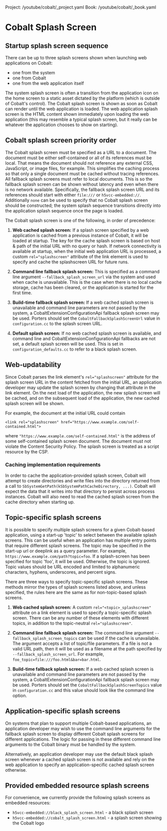 Project: /youtube/cobalt/_project.yaml
Book: /youtube/cobalt/_book.yaml

# Cobalt Splash Screen

## Startup splash screen sequence

There can be up to three splash screens shown when launching web applications on
Cobalt:

  * one from the system
  * one from Cobalt
  * one from the web application itself

The system splash screen is often a transition from the application icon
on the home screen to a static asset dictated by the platform (which is outside
of Cobalt's control). The Cobalt splash screen is shown as soon as Cobalt can
render until the web application is loaded. The web application splash screen is
the HTML content shown immediately upon loading the web application (this may
resemble a typical splash screen, but it really can be whatever the application
chooses to show on starting).

## Cobalt splash screen priority order

The Cobalt splash screen must be specified as a URL to a document. The document
must be either self-contained or all of its references must be local. That means
the document should not reference any external CSS, JavaScript, or image files,
for example. This simplifies the caching process so that only a single document
must be cached without tracing references. All fallback splash screens must
refer to local documents. This is so the fallback splash screen can be shown
without latency and even when there is no network available. Specifically, the
fallback splash screen URL and its references should start with either
`file:///` or `h5vcc-embedded://`. Additionally `none` can be used to specify
that no Cobalt splash screen should be constructed; the system splash sequence
transitions directly into the application splash sequence once the page is
loaded.

The Cobalt splash screen is one of the following, in order of precedence:

  1. **Web cached splash screen:** If a splash screen specified by a web
     application is cached from a previous instance of Cobalt, it will be loaded
     at startup. The key for the cache splash screen is based on host & path of
     the initial URL with no query or hash. If network connectivity is available
     at startup, when the initial web application URL is processed, a custom
     `rel="splashscreen"` attribute of the link element is used to specify and
     cache the splashscreen URL for future runs.

  2. **Command line fallback splash screen:** This is specified as a command
     line argument `--fallback_splash_screen_url` via the system and used when
     cache is unavailable.  This is the case when there is no local cache
     storage, cache has been cleared, or the application is started for the
     first time.

  3. **Build-time fallback splash screen:** If a web cached splash screen is
     unavailable and command line parameters are not passed by the system,
     a CobaltExtensionConfigurationApi fallback splash screen may be used.
     Porters should set the `CobaltFallbackSplashScreenUrl` value in
     `configuration.cc` to the splash screen URL.

  4. **Default splash screen:** If no web cached splash screen is available, and
     command line and CobaltExtensionConfigurationApi fallbacks are not set, a
     default splash screen will be used. This is set in
     `configuration_defaults.cc` to refer to a black splash screen.

## Web-updatability

Since Cobalt parses the link element's `rel="splashscreen"` attribute for the
splash screen URL in the content fetched from the initial URL, an application
developer may update the splash screen by changing that attribute in the link
element. On the next load of the application, the new splash screen will be
cached, and on the subsequent load of the application, the new cached splash
screen will be shown.

For example, the document at the initial URL could contain
```
<link rel="splashscreen" href="https://www.example.com/self-contained.html">
```
where `"https://www.example.com/self-contained.html"` is the address of some
self-contained splash screen document. The document must not violate the Content
Security Policy. The splash screen is treated as a script resource by the CSP.

### Caching implementation requirements

In order to cache the application-provided splash screen, Cobalt will attempt
to create directories and write files into the directory returned from a call to
`SbSystemGetPath(kSbSystemPathCacheDirectory, ...)`.  Cobalt will expect the
data that it writes into that directory to persist across process instances.
Cobalt will also need to read the cached splash screen from the cache directory
when starting up.

## Topic-specific splash screens

It is possible to specify multiple splash screens for a given Cobalt-based
application, using a start-up 'topic' to select between the available splash
screens. This can be useful when an application has multiple entry points that
require different splash screens. The topic may be specified in the start-up url
or deeplink as a query parameter. For example,
`https://www.example.com/path?topic=foo`. If a splash-screen has been specified
for topic 'foo', it will be used. Otherwise, the topic is ignored. Topic values
should be URL encoded and limited to alphanumeric characters, hyphens,
underscores, and percent signs.

There are three ways to specify topic-specific splash screens. These methods mirror
the types of splash screens listed above, and unless specified, the rules here
are the same as for non-topic-based splash screens.

  1. **Web cached splash screen:** A custom `rel="<topic>_splashscreen"`
     attribute on a link element is used to specify a topic-specific splash
     screen. There can be any number of these elements with different topics, in
     addition to the topic-neutral `rel="splashscreen"`.

  2. **Command line fallback splash screen:** The command line argument
     `--fallback_splash_screen_topics` can be used if the cache is unavailable.
     The argument accepts a list of topic/file parameters. If a file is not a
     valid URL path, then it will be used as a filename at the path specified by
     `--fallback_splash_screen_url`. For example,
     `foo_topic=file:///foo.html&bar=bar.html`.

  3. **Build-time fallback splash screen:** If a web cached splash screen is
     unavailable and command line parameters are not passed by the system, a
     CobaltExtensionConfigurationApi fallback splash screen may be used. Porters
     should set the `CobaltFallbackSplashScreenTopics` value in
     `configuration.cc` and this value should look like the command line option.

## Application-specific splash screens

On systems that plan to support multiple Cobalt-based applications, an
application developer may wish to use the command line arguments for the
fallback splash screen to display different Cobalt splash screens for different
applications. The logic for passing in these different command line arguments to
the Cobalt binary must be handled by the system.

Alternatively, an application developer may use the default black splash screen
whenever a cached splash screen is not available and rely on the web application
to specify an application-specific cached splash screen otherwise.

## Provided embedded resource splash screens
For convenience, we currently provide the following splash screens as embedded
resources:

  * `h5vcc-embedded://black_splash_screen.html` - a black splash screen
  * `h5vcc-embedded://cobalt_splash_screen.html` - a splash screen showing the
    Cobalt logo
